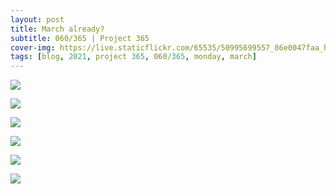 ```yaml
---
layout: post
title: March already?
subtitle: 060/365 | Project 365
cover-img: https://live.staticflickr.com/65535/50995699557_86e0047faa_h.jpg
tags: [blog, 2021, project 365, 060/365, monday, march]
---
```

<style>
  .intro-header.big-img {
    background-position:center }
</style>
<p class="post-img-wrap">
  <img src="https://live.staticflickr.com/65535/50993442313_5465fd1f6f_h.jpg">
</p>
<p class="post-img-wrap">
  <img src="https://live.staticflickr.com/65535/50994350788_345764ecfe_h.jpg">
</p>
<p class="post-img-wrap">
  <img src="https://live.staticflickr.com/65535/50994890223_f7df9ea713_h.jpg">
</p>
<p class="post-img-wrap">
  <img src="https://live.staticflickr.com/65535/50995699262_abdfb23e72_h.jpg">
</p>
<p class="post-img-wrap">
  <img src="https://live.staticflickr.com/65535/50995700112_1bc08ef5ca_h.jpg">
</p>
<p class="post-img-wrap">
  <img src="https://live.staticflickr.com/65535/50994890198_3a3bb262ae_h.jpg">
</p>
